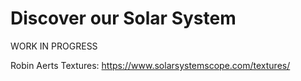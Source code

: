 # Discover our Solar System

WORK IN PROGRESS

Robin Aerts
Textures: https://www.solarsystemscope.com/textures/
